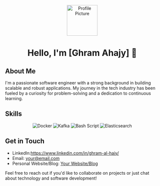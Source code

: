 <div align="center">
  <img src="https://github.com/USERNAME.png" width="100px" alt="Profile Picture"/>
  <h1>Hello, I'm [Ghram Ahajy] 👋</h1>
</div>

## About Me
I'm a passionate software engineer with a strong background in building scalable and robust applications. My journey in the tech industry has been fueled by a curiosity for problem-solving and a dedication to continuous learning.

## Skills
<div align="center">
  <img src="https://img.shields.io/badge/Docker-2496ED?style=for-the-badge&logo=docker&logoColor=white" alt="Docker"/>
  <img src="https://img.shields.io/badge/Kafka-231F20?style=for-the-badge&logo=apache-kafka&logoColor=white" alt="Kafka"/>
  <img src="https://img.shields.io/badge/Bash_Script-121011?style=for-the-badge&logo=gnu-bash&logoColor=white" alt="Bash Script"/>
  <img src="https://img.shields.io/badge/Elasticsearch-005571?style=for-the-badge&logo=elasticsearch&logoColor=white" alt="Elasticsearch"/>
  <!-- Add more badges for your skills -->
</div>

## Get in Touch
- LinkedIn:https://www.linkedin.com/in/ghram-al-hajy/
- Email: your@email.com
- Personal Website/Blog: [Your Website/Blog](https://www.yourwebsite.com)

Feel free to reach out if you'd like to collaborate on projects or just chat about technology and software development!


<!--
**ghramcode18/ghramcode18** is a ✨ _special_ ✨ repository because its `README.md` (this file) appears on your GitHub profile.

Here are some ideas to get you started:

- 🔭 I’m currently working on ...
- 🌱 I’m currently learning ...
- 👯 I’m looking to collaborate on ...
- 🤔 I’m looking for help with ...
- 💬 Ask me about ...
- 📫 How to reach me: ...
- 😄 Pronouns: ...
- ⚡ Fun fact: ...
-->
